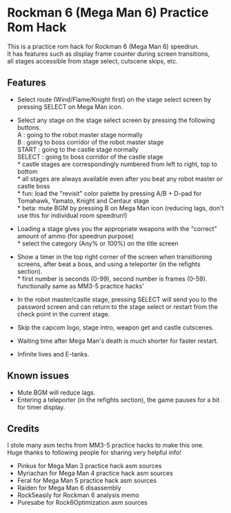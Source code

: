 # Rockman 6 (Mega Man 6) Practice Rom Hack
This is a practice rom hack for Rockman 6 (Mega Man 6) speedrun.  
It has features such as display frame counter during screen transitions,  
all stages accessible from stage select, cutscene skips, etc.

## Features
- Select route (Wind/Flame/Knight first) on the stage select screen by pressing SELECT on Mega Man icon.  
- Select any stage on the stage select screen by pressing the following buttons.  
A : going to the robot master stage normally  
B : going to boss corridor of the robot master stage  
START : going to the castle stage normally  
SELECT : going to boss corridor of the castle stage  
\* castle stages are correspondingly numbered from left to right, top to bottom  
\* all stages are always available even after you beat any robot master or castle boss  
\* fun: load the "revisit" color palette by pressing A/B + D-pad for Tomahawk, Yamato, Knight and Centaur stage  
\* beta: mute BGM by pressing B on Mega Man icon (reducing lags, don't use this for individual room speedrun!)  
  
- Loading a stage gives you the appropriate weapons with the "correct" amount of ammo (for speedrun purpose)  
\* select the category (Any% or 100%) on the title screen  
  
- Show a timer in the top right corner of the screen when transitioning screens, after beat a boss, and using a teleporter (in the refights section).  
\* first number is seconds (0-99), second number is frames (0-59). functionally same as MM3-5 practice hacks'  
  
- In the robot master/castle stage, pressing SELECT will send you to the password screen and can return to the stage select or restart from the check point in the current stage.
- Skip the capcom logo, stage intro, weapon get and castle cutscenes.
- Waiting time after Mega Man's death is much shorter for faster restart.
- Infinite lives and E-tanks.
  
## Known issues
- Mute BGM will reduce lags.  
- Entering a teleporter (in the refights section), the game pauses for a bit for timer display.  
  
## Credits
I stole many asm techs from MM3-5 practice hacks to make this one.  
Huge thanks to following people for sharing very helpful info!  
- Pinkus for Mega Man 3 practice hack asm sources
- Myriachan for Mega Man 4 practice hack asm sources
- Feral for Mega Man 5 practice hack asm sources
- Raiden for Mega Man 6 disassembly
- Rock5easily for Rockman 6 analysis memo
- Puresabe for Rock6Optimization asm sources
